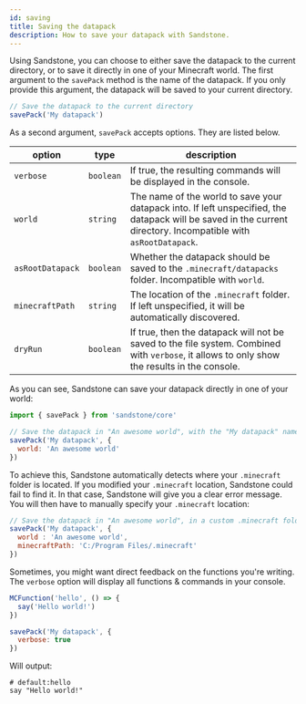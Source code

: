 ```yaml
---
id: saving
title: Saving the datapack
description: How to save your datapack with Sandstone.
---
```

Using Sandstone, you can choose to either save the datapack to the current directory, or to save it directly in one of your Minecraft world. The first argument to the `savePack` method is the name of the datapack. If you only provide this argument, the datapack will be saved to your current directory.

```js
// Save the datapack to the current directory
savePack('My datapack')
```

As a second argument, `savePack` accepts options. They are listed below.

| option | type | description |
| ------ | ---- | ----------- |
| `verbose` | `boolean` | If true, the resulting commands will be displayed in the console. |
| `world`| `string` |  The name of the world to save your datapack into. If left unspecified, the datapack will be saved in the current directory. Incompatible with `asRootDatapack`. |
| `asRootDatapack` | `boolean` | Whether the datapack should be saved to the `.minecraft/datapacks` folder. Incompatible with `world`. |
`minecraftPath` | `string`  | The location of the `.minecraft` folder. If left unspecified, it will be automatically discovered. |
`dryRun` | `boolean` | If true, then the datapack will not be saved to the file system. Combined with `verbose`, it allows to only show the results in the console. |

As you can see, Sandstone can save your datapack directly in one of your world:
```js
import { savePack } from 'sandstone/core'

// Save the datapack in "An awesome world", with the "My datapack" name.
savePack('My datapack', {
  world: 'An awesome world'
})
```

To achieve this, Sandstone automatically detects where your `.minecraft` folder is located. If you modified your `.minecraft` location, Sandstone could fail to find it. In that case, Sandstone will give you a clear error message. You will then have to manually specify your `.minecraft` location:
```js
// Save the datapack in "An awesome world", in a custom .minecraft folder
savePack('My datapack', {
  world : 'An awesome world',
  minecraftPath: 'C:/Program Files/.minecraft'
})
```

Sometimes, you might want direct feedback on the functions you're writing. The `verbose` option will display all functions & commands in your console.
```js
MCFunction('hello', () => {
  say('Hello world!')
})

savePack('My datapack', {
  verbose: true
})
```

Will output:
```mcfunction
# default:hello
say "Hello world!"
```
